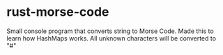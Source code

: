 # rust-morse-code
Small console program that converts string to Morse Code. Made this to learn how HashMaps works.
All unknown characters will be converted to "#"
